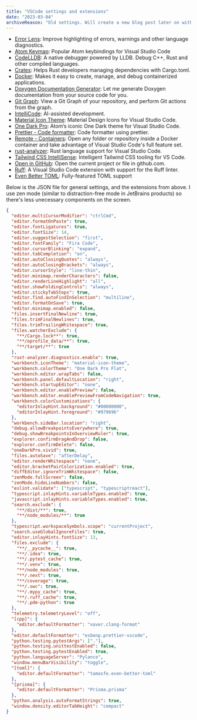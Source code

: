 ```yaml
---
title: "VSCode settings and extensions"
date: "2023-03-04"
archiveReason: "Old settings. Will create a new blog post later on with descriptions of how things work together."
---
```


- [Error Lens](https://marketplace.visualstudio.com/items?itemName=usernamehw.errorlens): Improve highlighting of errors, warnings and other language diagnostics.
- [Atom Keymap](https://marketplace.visualstudio.com/items?itemName=ms-vscode.atom-keybindings): Popular Atom keybindings for Visual Studio Code
- [CodeLLDB](https://marketplace.visualstudio.com/items?itemName=vadimcn.vscode-lldb): A native debugger powered by LLDB. Debug C++, Rust and other compiled languages.
- [Crates](https://marketplace.visualstudio.com/items?itemName=serayuzgur.crates): Helps Rust developers managing dependencies with Cargo.toml.
- [Docker](https://marketplace.visualstudio.com/items?itemName=ms-azuretools.vscode-docker): Makes it easy to create, manage, and debug containerized applications.
- [Doxygen Documentation Generator](https://marketplace.visualstudio.com/items?itemName=cschlosser.doxdocgen): Let me generate Doxygen documentation from your source code for you.
- [Git Graph](https://marketplace.visualstudio.com/items?itemName=mhutchie.git-graph): View a Git Graph of your repository, and perform Git actions from the graph.
- [IntelliCode](https://marketplace.visualstudio.com/items?itemName=VisualStudioExptTeam.vscodeintellicode): AI-assisted development.
- [Material Icon Theme](https://marketplace.visualstudio.com/items?itemName=PKief.material-icon-theme): Material Design Icons for Visual Studio Code.
- [One Dark Pro](https://marketplace.visualstudio.com/items?itemName=zhuangtongfa.Material-theme): Atom‘s iconic One Dark theme for Visual Studio Code.
- [Prettier - Code formatter](https://marketplace.visualstudio.com/items?itemName=esbenp.prettier-vscode): Code formatter using prettier.
- [Remote - Containers](https://marketplace.visualstudio.com/items?itemName=ms-vscode-remote.remote-containers): Open any folder or repository inside a Docker container and take advantage of Visual Studio Code's full feature set.
- [rust-analyzer](https://marketplace.visualstudio.com/items?itemName=rust-lang.rust-analyzer): Rust language support for Visual Studio Code.
- [Tailwind CSS IntelliSense](https://marketplace.visualstudio.com/items?itemName=bradlc.vscode-tailwindcss): Intelligent Tailwind CSS tooling for VS Code.
- [Open in GitHub](https://marketplace.visualstudio.com/items?itemName=fabiospampinato.vscode-open-in-github): Open the current project or file in github.com.
- [Ruff](https://marketplace.visualstudio.com/items?itemName=charliermarsh.ruff): A Visual Studio Code extension with support for the Ruff linter.
- [Even Better TOML](https://marketplace.visualstudio.com/items?itemName=tamasfe.even-better-toml): Fully-featured TOML support

Below is the JSON file for general settings, and the extensions from above. I use zen mode (similar to distraction-free mode in JetBrains products) so there's less unecessary components on the screen.

```json
{
  "editor.multiCursorModifier": "ctrlCmd",
  "editor.formatOnPaste": true,
  "editor.fontLigatures": true,
  "editor.fontSize": 14,
  "editor.suggestSelection": "first",
  "editor.fontFamily": "Fira Code",
  "editor.cursorBlinking": "expand",
  "editor.tabCompletion": "on",
  "editor.autoClosingQuotes": "always",
  "editor.autoClosingBrackets": "always",
  "editor.cursorStyle": "line-thin",
  "editor.minimap.renderCharacters": false,
  "editor.renderLineHighlight": "all",
  "editor.showFoldingControls": "always",
  "editor.stickyTabStops": true,
  "editor.find.autoFindInSelection": "multiline",
  "editor.formatOnSave": true,
  "editor.minimap.enabled": false,
  "files.insertFinalNewline": true,
  "files.trimFinalNewlines": true,
  "files.trimTrailingWhitespace": true,
  "files.watcherExclude": {
    "**/Cargo.lock**": true,
    "**/oprofile_data/**": true,
    "**/target/**": true
  },
  "rust-analyzer.diagnostics.enable": true,
  "workbench.iconTheme": "material-icon-theme",
  "workbench.colorTheme": "One Dark Pro Flat",
  "workbench.editor.wrapTabs": false,
  "workbench.panel.defaultLocation": "right",
  "workbench.startupEditor": "none",
  "workbench.editor.enablePreview": false,
  "workbench.editor.enablePreviewFromCodeNavigation": true,
  "workbench.colorCustomizations": {
    "editorInlayHint.background": "#00000000",
    "editorInlayHint.foreground": "#979696"
  },
  "workbench.sideBar.location": "right",
  "debug.allowBreakpointsEverywhere": true,
  "debug.showBreakpointsInOverviewRuler": true,
  "explorer.confirmDragAndDrop": false,
  "explorer.confirmDelete": false,
  "oneDarkPro.vivid": true,
  "files.autoSave": "afterDelay",
  "editor.renderWhitespace": "none",
  "editor.bracketPairColorization.enabled": true,
  "diffEditor.ignoreTrimWhitespace": false,
  "zenMode.fullScreen": false,
  "zenMode.hideLineNumbers": false,
  "eslint.validate": ["typescript", "typescriptreact"],
  "typescript.inlayHints.variableTypes.enabled": true,
  "javascript.inlayHints.variableTypes.enabled": true,
  "search.exclude": {
    "**/dist/**": true,
    "**/node_modules/**": true
  },
  "typescript.workspaceSymbols.scope": "currentProject",
  "search.useGlobalIgnoreFiles": true,
  "editor.inlayHints.fontSize": 13,
  "files.exclude": {
    "**/__pycache__": true,
    "**/.idea": true,
    "**/.pytest_cache": true,
    "**/.venv": true,
    "**/node_modules": true,
    "**/.next": true,
    "**/coverage": true,
    "**/.swc": true,
    "**/.mypy_cache": true,
    "**/.ruff_cache": true,
    "**/.pdm-python": true
  },
  "telemetry.telemetryLevel": "off",
  "[cpp]": {
    "editor.defaultFormatter": "xaver.clang-format"
  },
  "editor.defaultFormatter": "esbenp.prettier-vscode",
  "python.testing.pytestArgs": ["."],
  "python.testing.unittestEnabled": false,
  "python.testing.pytestEnabled": true,
  "python.languageServer": "Pylance",
  "window.menuBarVisibility": "toggle",
  "[toml]": {
    "editor.defaultFormatter": "tamasfe.even-better-toml"
  },
  "[prisma]": {
    "editor.defaultFormatter": "Prisma.prisma"
  },
  "python.analysis.autoFormatStrings": true,
  "window.density.editorTabHeight": "compact"
}
```
